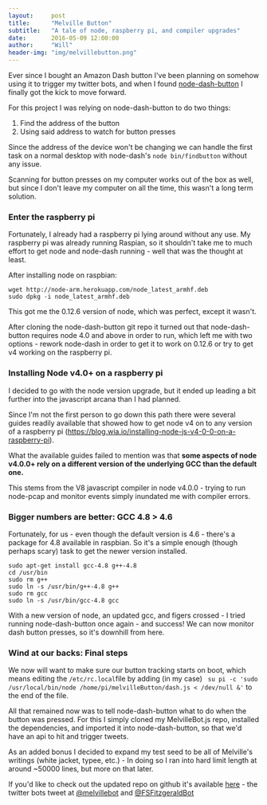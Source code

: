 ```yaml
---
layout:     post
title:      "Melville Button"
subtitle:   "A tale of node, raspberry pi, and compiler upgrades"
date:       2016-05-09 12:00:00
author:     "Will"
header-img: "img/melvillebutton.png"
---
```

Ever since I bought an Amazon Dash button I've been planning on somehow using it to trigger my twitter bots, and when I found [node-dash-button](https://github.com/hortinstein/node-dash-button) I finally got the kick to move forward.

For this project I was relying on node-dash-button to do two things: 

1. Find the address of the button
2. Using said address to watch for button presses

Since the address of the device won't be changing we can handle the first task on a normal desktop with node-dash's ```node bin/findbutton``` without any issue.

Scanning for button presses on my computer works out of the box as well, but since I don't leave my computer on all the time, this wasn't a long term solution. 

### Enter the raspberry pi

Fortunately, I already had a raspberry pi lying around without any use. My raspberry pi was already running Raspian, so it shouldn't take me to much effort to get node and node-dash running - well that was the thought at least.

After installing node on raspbian:

	wget http://node-arm.herokuapp.com/node_latest_armhf.deb 
	sudo dpkg -i node_latest_armhf.deb

This got me the 0.12.6 version of node, which was perfect, except it wasn't.

After cloning the node-dash-button git repo it turned out that node-dash-button requires node 4.0 and above in order to run, which left me with two options - rework node-dash in order to get it to work on 0.12.6 or try to get v4 working on the raspberry pi.

### Installing Node v4.0+ on a raspberry pi

I decided to go with the node version upgrade, but it ended up leading a bit further into the javascript arcana than I had planned. 

Since I'm not the first person to go down this path there were several guides readily available that showed how to get node v4 on to any version of a raspberry pi (https://blog.wia.io/installing-node-js-v4-0-0-on-a-raspberry-pi). 

What the available guides failed to mention was that __some aspects of node v4.0.0+ rely on a different version of the underlying GCC than the default one.__

This stems from the V8 javascript compiler in node v4.0.0 - trying to run node-pcap and monitor events simply inundated me with compiler errors.

### Bigger numbers are better: GCC 4.8 > 4.6

Fortunately, for us - even though the default version is 4.6 - there's a package for 4.8 available in raspbian. So it's a simple enough (though perhaps scary) task to get the newer version installed.

	sudo apt-get install gcc-4.8 g++-4.8
	cd /usr/bin
	sudo rm g++
	sudo ln -s /usr/bin/g++-4.8 g++
	sudo rm gcc
	sudo ln -s /usr/bin/gcc-4.8 gcc   

With a new version of node, an updated gcc, and figers crossed - I tried running node-dash-button once again - and success! We can now monitor dash button presses, so it's downhill from here. 

### Wind at our backs: Final steps

We now will want to make sure our button tracking starts on boot, which means editing the ``` /etc/rc.local ```file by adding (in my case) ``` su pi -c 'sudo /usr/local/bin/node /home/pi/melvilleButton/dash.js < /dev/null &'``` to the end of the file. 

All that remained now was to tell node-dash-button what to do when the button was pressed. For this I simply cloned my MelvilleBot.js repo, installed the dependencies, and imported it into node-dash-button, so that we'd have an api to hit and trigger tweets.

As an added bonus I decided to expand my test seed to be all of Melville's writings (white jacket, typee, etc.) - In doing so I ran into hard limit length at around ~50000 lines, but more on that later.

If you'd like to check out the updated repo on github it's available [here](https://github.com/Ibexian/wkapi) - the twitter bots tweet at [@melvillebot](https://www.twitter.com/melvillebot) and [@FSFitzgeraldBot](https://www.twitter.com/FSFitzgeraldBot)

